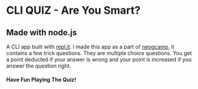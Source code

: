 # CLI QUIZ - Are You Smart?

## Made with node.js

A CLI app built with [repl.it](https://repl.it). I made this app as a part of [neogcamp](https://neog.camp/), it contains a few trick questions. They are multiple choice questions. You get a point deducted if your answer is wrong and your point is increased if you answer the question right.

#### Have Fun Playing The Quiz! 
